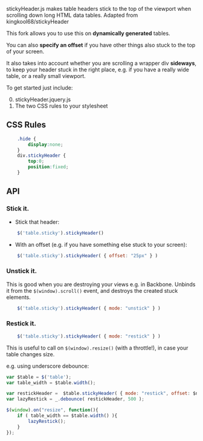 stickyHeader.js makes table headers stick to the top of the viewport when scrolling down long HTML data tables. 
Adapted from kingkool68/stickyHeader

This fork allows you to use this on **dynamically generated** tables.

You can also **specify an offset** if you have other things also stuck to the top of your screen. 

It also takes into account whether you are scrolling a wrapper div **sideways**, to keep your header stuck in the right place, e.g. if you have a really wide table, or a really small viewport. 

To get started just include:

0. stickyHeader.jquery.js
0. The two CSS rules to your stylesheet

## CSS Rules

```css
    .hide {
        display:none;
    }
    div.stickyHeader {
        top:0;
        position:fixed;
    }
```


## API


### Stick it. 
- Stick that header: 

```js 
    $('table.sticky').stickyHeader() 
```
- With an offset (e.g. if you have something else stuck to your screen):

```js 
    $('table.sticky').stickyHeader( { offset: "25px" } ) 
```

### Unstick it.
This is good when you are destroying your views e.g. in Backbone. Unbinds it from the `$(window).scroll()` event, and destroys the created stuck elements.
```js 
    $('table.sticky').stickyHeader( { mode: "unstick" } )
```

### Restick it.

```js 
    $('table.sticky').stickyHeader( { mode: "restick" } )
```
This is useful to call on ```$(window).resize()``` (with a throttle!), in case your table changes size. 

e.g. using underscore debounce:
```js
var $table = $('table');
var table_width = $table.width();

var restickHeader =  $table.stickyHeader( { mode: "restick", offset: $nav.height() } );
var lazyRestick = _.debounce( restickHeader, 500 );

$(window).on("resize", function(){
    if ( table_width == $table.width() ){
        lazyRestick();
    }
});

```
